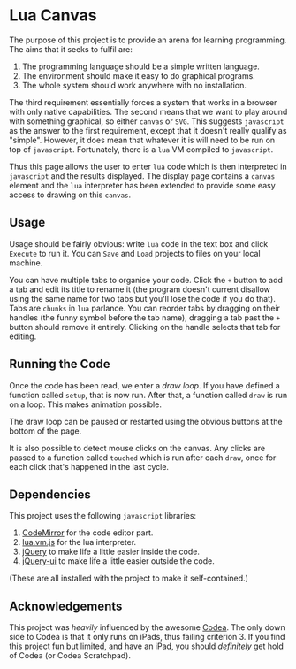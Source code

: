 # Lua Canvas

The purpose of this project is to provide an arena for learning programming.  The aims that it seeks to fulfil are:

1. The programming language should be a simple written language.
2. The environment should make it easy to do graphical programs.
3. The whole system should work anywhere with no installation.

The third requirement essentially forces a system that works in a browser with only native capabilities.  The second means that we want to play around with something graphical, so either `canvas` or `SVG`.  This suggests `javascript` as the answer to the first requirement, except that it doesn't really qualify as "simple".  However, it does mean that whatever it is will need to be run on top of `javascript`.  Fortunately, there is a `lua` VM compiled to `javascript`.

Thus this page allows the user to enter `lua` code which is then interpreted in `javascript` and the results displayed.  The display page contains a `canvas` element and the `lua` interpreter has been extended to provide some easy access to drawing on this `canvas`.

## Usage

Usage should be fairly obvious: write `lua` code in the text box and click `Execute` to run it.  You can `Save` and `Load` projects to files on your local machine.

You can have multiple tabs to organise your code.  Click the `+` button to add a tab and edit its title to rename it (the program doesn't current disallow using the same name for two tabs but you'll lose the code if you do that).  Tabs are `chunks` in `lua` parlance.  You can reorder tabs by dragging on their handles (the funny symbol before the tab name), dragging a tab past the `+` button should remove it entirely.  Clicking on the handle selects that tab for editing.

## Running the Code

Once the code has been read, we enter a _draw loop_.  If you have defined a function called `setup`, that is now run.  After that, a function called `draw` is run on a loop.  This makes animation possible.

The draw loop can be paused or restarted using the obvious buttons at the bottom of the page.

It is also possible to detect mouse clicks on the canvas.  Any clicks are passed to a function called `touched` which is run after each `draw`, once for each click that's happened in the last cycle.

## Dependencies

This project uses the following `javascript` libraries:

1. [CodeMirror](https://codemirror.net/) for the code editor part.
2. [lua.vm.js](https://github.com/loopspace/lua.vm.js) for the lua interpreter.
3. [jQuery](https://jquery.com/) to make life a little easier inside the code.
4. [jQuery-ui](https://jqueryui.com/) to make life a little easier outside the code.

(These are all installed with the project to make it self-contained.)

## Acknowledgements

This project was *heavily* influenced by the awesome [Codea](http://twolivesleft.com/Codea/).  The only down side to Codea is that it only runs on iPads, thus failing criterion 3.  If you find this project fun but limited, and have an iPad, you should *definitely* get hold of Codea (or Codea Scratchpad).
